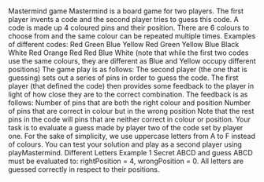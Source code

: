 # 
Mastermind game
Mastermind is a board game for two players. The first player invents a code and the second player tries to guess this code. A code is made up 4 coloured pins and their position. There are 6 colours to choose from and the same colour can be repeated multiple times.
Examples of different codes:
Red Green Blue Yellow
Red Green Yellow Blue
Black White Red Orange
Red Red Blue White
(note that while the first two codes use the same colours, they are different as Blue and Yellow occupy different positions)
The game play is as follows:
The second player (the one that is guessing) sets out a series of pins in order to guess the code. The first player (that defined the code) then provides some feedback to the player in light of how close they are to the correct combination.
The feedback is as follows:
Number of pins that are both the right colour and position
Number of pins that are correct in colour but in the wrong position
Note that the rest pins in the code will pins that are neither correct in colour or position.
Your task is to evaluate a guess made by player two of the code set by player one. For the sake of simplicity, we use uppercase letters from A to F instead of colours.
You can test your solution and play as a second player using playMastermind.
Different Letters
Example 1
Secret ABCD and guess ABCD must be evaluated to: rightPosition = 4, wrongPosition = 0. All letters are guessed correctly in respect to their positions.
